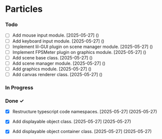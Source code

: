 # Particles

### Todo

- [ ] Add mouse input module. [2025-05-27] ()  
- [ ] Add keyboard input module. [2025-05-27] ()  
- [ ] Implement lil-GUI plugin on scene manager module. [2025-05-27] ()  
- [ ] Implement FPSMeter plugin on graphics module. [2025-05-27] ()  
- [ ] Add scene base class. [2025-05-27] ()  
- [ ] Add scene manager module. [2025-05-27] ()  
- [ ] Add graphics module. [2025-05-27] ()  
- [ ] Add canvas renderer class. [2025-05-27] ()  

### In Progress


### Done ✓

- [x] Restructure typescript code namespaces. [2025-05-27] (2025-05-27)  
- [x] Add displayable object class. [2025-05-27] (2025-05-27)  
- [x] Add displayable object container class. [2025-05-27] (2025-05-27)  

